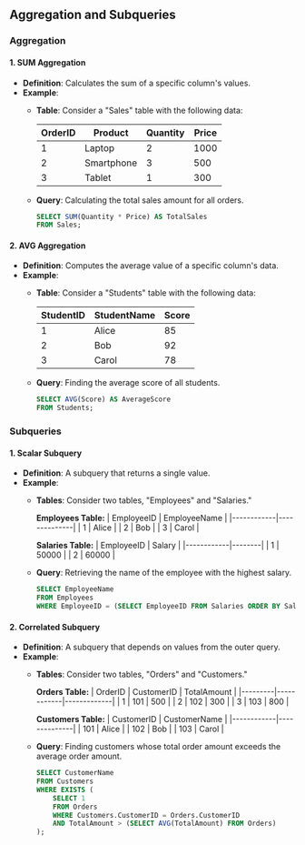 ## Aggregation and Subqueries

### Aggregation

#### 1. **SUM Aggregation**
- **Definition**: Calculates the sum of a specific column's values.
- **Example**:
  - **Table**: Consider a "Sales" table with the following data:

    | OrderID | Product     | Quantity | Price |
    |---------|-------------|----------|-------|
    | 1       | Laptop      | 2        | 1000  |
    | 2       | Smartphone  | 3        | 500   |
    | 3       | Tablet      | 1        | 300   |

  - **Query**: Calculating the total sales amount for all orders.

    ```sql
    SELECT SUM(Quantity * Price) AS TotalSales
    FROM Sales;
    ```

#### 2. **AVG Aggregation**
- **Definition**: Computes the average value of a specific column's data.
- **Example**:
  - **Table**: Consider a "Students" table with the following data:

    | StudentID | StudentName | Score |
    |----------|-------------|-------|
    | 1        | Alice       | 85    |
    | 2        | Bob         | 92    |
    | 3        | Carol       | 78    |

  - **Query**: Finding the average score of all students.

    ```sql
    SELECT AVG(Score) AS AverageScore
    FROM Students;
    ```

### Subqueries

#### 1. **Scalar Subquery**
- **Definition**: A subquery that returns a single value.
- **Example**:
  - **Tables**: Consider two tables, "Employees" and "Salaries."

    **Employees Table:**
    | EmployeeID | EmployeeName |
    |------------|--------------|
    | 1          | Alice        |
    | 2          | Bob          |
    | 3          | Carol        |

    **Salaries Table:**
    | EmployeeID | Salary |
    |------------|--------|
    | 1          | 50000  |
    | 2          | 60000  |

  - **Query**: Retrieving the name of the employee with the highest salary.

    ```sql
    SELECT EmployeeName
    FROM Employees
    WHERE EmployeeID = (SELECT EmployeeID FROM Salaries ORDER BY Salary DESC LIMIT 1);
    ```

#### 2. **Correlated Subquery**
- **Definition**: A subquery that depends on values from the outer query.
- **Example**:
  - **Tables**: Consider two tables, "Orders" and "Customers."

    **Orders Table:**
    | OrderID | CustomerID | TotalAmount |
    |---------|------------|-------------|
    | 1       | 101        | 500         |
    | 2       | 102        | 300         |
    | 3       | 103        | 800         |

    **Customers Table:**
    | CustomerID | CustomerName |
    |------------|--------------|
    | 101        | Alice        |
    | 102        | Bob          |
    | 103        | Carol        |

  - **Query**: Finding customers whose total order amount exceeds the average order amount.

    ```sql
    SELECT CustomerName
    FROM Customers
    WHERE EXISTS (
        SELECT 1
        FROM Orders
        WHERE Customers.CustomerID = Orders.CustomerID
        AND TotalAmount > (SELECT AVG(TotalAmount) FROM Orders)
    );
    ```

